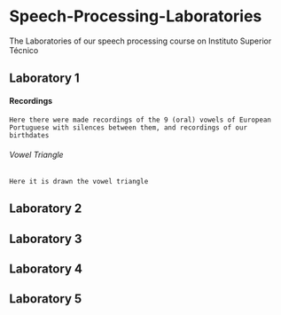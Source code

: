 # Speech-Processing-Laboratories
The Laboratories of our speech processing course on Instituto Superior Técnico

## Laboratory 1
  #### Recordings
    Here there were made recordings of the 9 (oral) vowels of European Portuguese with silences between them, and recordings of our     birthdates
    
  ###### Vowel Triangle
    Here it is drawn the vowel triangle
## Laboratory 2
    
## Laboratory 3
  
## Laboratory 4
  
## Laboratory 5

